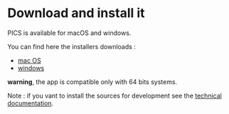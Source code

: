 # Download and install it

PICS is available for macOS and windows.

You can find here the installers downloads :
* [mac OS](https://github.com/bastiennicoud/PICS/releases/tag/v1.1.5)
* [windows](https://github.com/bastiennicoud/PICS/releases/tag/v1.1.5)

**warning**, the app is compatible only with 64 bits systems.

Note : if you vant to install the sources for development see the [technical documentation](../techdoc/setting-up-development.html).